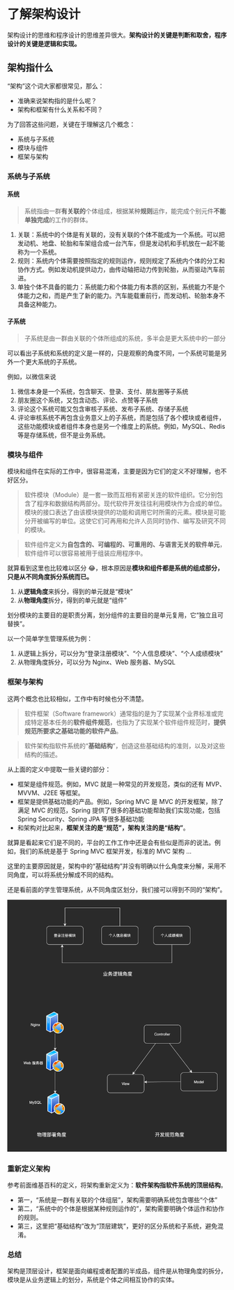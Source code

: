 # 了解架构设计

架构设计的思维和程序设计的思维差异很大。**架构设计的关键是判断和取舍，程序设计的关键是逻辑和实现。**

## 架构指什么

“架构”这个词大家都很常见，那么：
- 准确来说架构指的是什么呢？
- 架构和框架有什么关系和不同？

为了回答这些问题，关键在于理解这几个概念：
- 系统与子系统
- 模块与组件
- 框架与架构

### 系统与子系统
#### 系统

> 系统指由一群**有关联的**个体组成，根据某种**规则**运作，能完成个别元件**不能单独完成**的工作的群体。

1. 关联：系统中的个体是有关联的，没有关联的个体不能成为一个系统。可以把发动机、地盘、轮胎和车架组合成一台汽车，但是发动机和手机放在一起不能称为一个系统。
2. 规则：系统内个体需要按照指定的规则运作，规则规定了系统内个体的分工和协作方式。例如发动机提供动力，由传动轴把动力传到轮胎，从而驱动汽车前进。
3. 单独个体不具备的能力：系统能力和个体能力有本质的区别，系统能力不是个体能力之和，而是产生了新的能力。汽车能载重前行，而发动机、轮胎本身不具备这种能力。

#### 子系统

> 子系统是由一群由关联的个体所组成的系统，多半会是更大系统中的一部分

可以看出子系统和系统的定义是一样的，只是观察的角度不同，一个系统可能是另外一个更大系统的子系统。

例如，以微信来说

1. 微信本身是一个系统，包含聊天、登录、支付、朋友圈等子系统
2. 朋友圈这个系统，又包含动态、评论、点赞等子系统
3. 评论这个系统可能又包含审核子系统、发布子系统、存储子系统
4. 评论审核系统不再包含业务意义上的子系统，而是包括了各个模块或者组件，这些功能模块或者组件本身也是另一个维度上的系统。例如，MySQL、Redis 等是存储系统，但不是业务系统。

### 模块与组件

模块和组件在实际的工作中，很容易混淆，主要是因为它们的定义不好理解，也不好区分。

> 软件模块（Module）是一套一致而互相有紧密关连的软件组织。它分别包含了程序和数据结构两部分。现代软件开发往往利用模块作为合成的单位。模块的接口表达了由该模块提供的功能和调用它时所需的元素。模块是可能分开被编写的单位。这使它们可再用和允许人员同时协作、编写及研究不同的模块。

> 软件组件定义为**自包含的、可编程的、可重用的、与语言无关的软件单元**，软件组件可以很容易被用于组装应用程序中。

就算看到这里也比较难以区分 😂，根本原因是**模块和组件都是系统的组成部分，只是从不同角度拆分系统而已。**

1. 从**逻辑角度**来拆分，得到的单元就是“模块”
2. 从**物理角度**拆分，得到的单元就是“组件”

划分模块的主要目的是职责分离，划分组件的主要目的是单元复用，它“独立且可替换”。

以一个简单学生管理系统为例：
1. 从逻辑上拆分，可以分为“登录注册模块”、“个人信息模块”、“个人成绩模块”
2. 从物理角度拆分，可以分为 Nginx、Web 服务器、MySQL

### 框架与架构

这两个概念也比较相似，工作中有时候也分不清楚。

> 软件框架（Software framework）通常指的是为了实现某个业界标准或完成特定基本任务的**软件组件规范**，也指为了实现某个软件组件规范时，**提供规范所要求之基础功能的软件产品**。

> 软件架构指软件系统的“**基础结构**”，创造这些基础结构的准则，以及对这些结构的描述。

从上面的定义中提取一些关键的部分：

- 框架是组件规范。例如，MVC 就是一种常见的开发规范，类似的还有 MVP、MVVM、J2EE 等框架。
- 框架是提供基础功能的产品。例如，Spring MVC 是 MVC 的开发框架，除了满足 MVC 的规范，Spring 提供了很多的基础功能帮助我们实现功能，包括 Spring Security、Spring JPA 等很多基础功能
- 和架构对比起来，**框架关注的是“规范”，架构关注的是“结构”**。

就算是看起来它们是不同的，平台的工作工作中还是会有些似是而非的说法。例如，我们的系统是基于 Spring MVC 框架开发，标准的 MVC 架构 ...

这里的主要原因就是，架构中的“基础结构”并没有明确以什么角度来分解，采用不同角度，可以将系统分解成不同的结构。

还是看前面的学生管理系统，从不同角度区划分，我们接可以得到不同的“架构”。

![architecture-division](../../.vuepress/public/assets/architecture-division.png)

### 重新定义架构

参考前面维基百科的定义，将架构重新定义为：**软件架构指软件系统的顶层结构**。
- 第一，“系统是一群有关联的个体组层”，架构需要明确系统包含哪些“个体”
- 第二，“系统中的个体是根据某种规则运作的”，架构需要明确个体运作和协作的规则。
- 第三，这里把“基础结构”改为“顶层建筑”，更好的区分系统和子系统，避免混淆。
  
### 总结

架构是顶层设计，框架是面向编程或者配置的半成品，组件是从物理角度的拆分，模块是从业务逻辑上的划分，系统是个体之间相互协作的实体。
